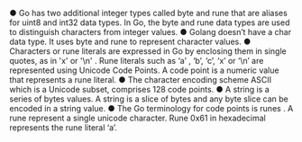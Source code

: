 ● Go has two additional integer types called byte and rune that are aliases for uint8 and int32
data types. In Go, the byte and rune data types are used to distinguish characters from
integer values.
● Golang doesn’t have a char data type. It uses byte and rune to represent character values.
● Characters or rune literals are expressed in Go by enclosing them in single quotes, as in 'x' or
'\n' . Rune literals such as ‘a’ , ‘b’, ‘c’, ‘x’ or ‘\n’ are represented using Unicode Code Points. A
code point is a numeric value that represents a rune literal.
● The character encoding scheme ASCII which is a Unicode subset, comprises 128 code points.
● A string is a series of bytes values. A string is a slice of bytes and any byte slice can be
encoded in a string value.
● The Go terminology for code points is runes . A rune represent a single unicode character.
Rune 0x61 in hexadecimal represents the rune literal ‘a’.